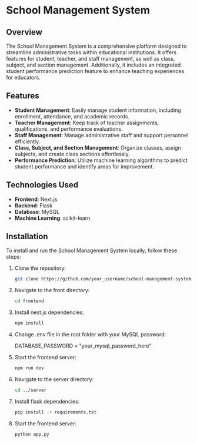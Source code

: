 # School Management System

## Overview

The School Management System is a comprehensive platform designed to streamline administrative tasks within educational institutions. It offers features for student, teacher, and staff management, as well as class, subject, and section management. Additionally, it includes an integrated student performance prediction feature to enhance teaching experiences for educators.

## Features

- **Student Management**: Easily manage student information, including enrollment, attendance, and academic records.
- **Teacher Management**: Keep track of teacher assignments, qualifications, and performance evaluations.
- **Staff Management**: Manage administrative staff and support personnel efficiently.
- **Class, Subject, and Section Management**: Organize classes, assign subjects, and create class sections effortlessly.
- **Performance Prediction**: Utilize machine learning algorithms to predict student performance and identify areas for improvement.


## Technologies Used

- **Frontend**: Next.js
- **Backend**: Flask
- **Database**: MySQL
- **Machine Learning**: scikit-learn

## Installation

To install and run the School Management System locally, follow these steps:

1. Clone the repository:

   ```bash
   git clone https://github.com/your_username/school-management-system.git

2. Navigate to the front directory:
   
   ```bash
   cd frontend

3. Install next.js dependencies:
   
   ```bash
   npm install

4. Change .env file in the root folder with your MySQL password:
   
   DATABASE_PASSWORD = "your_mysql_password_here"

   
6. Start the frontend server:

   ```bash
   npm run dev

7. Navigate to the server directory:
   
   ```bash
   cd ../server

8. Install flask dependencies:
   
   ```bash
   pip install -r requirements.txt

9. Start the frontend server:

   ```bash
   python app.py


